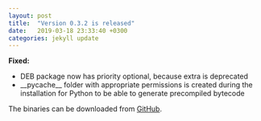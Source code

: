 ```yaml
---
layout: post
title:  "Version 0.3.2 is released"
date:   2019-03-18 23:33:40 +0300
categories: jekyll update
---
```

**Fixed:**

- DEB package now has priority optional, because extra is deprecated
- \_\_pycache\_\_ folder with appropriate permissions is created during the installation for Python to be able to generate precompiled bytecode

The binaries can be downloaded from [GitHub](https://github.com/vsvyatski/kmeldb-ui/releases/tag/v0.3.2).
